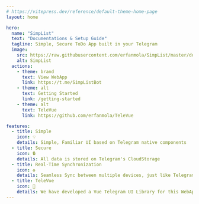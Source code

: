```yaml
---
# https://vitepress.dev/reference/default-theme-home-page
layout: home

hero:
  name: "SimpList"
  text: "Documentations & Setup Guide"
  tagline: Simple, Secure ToDo App built in your Telegram
  image:
    src: https://raw.githubusercontent.com/erfanmola/SimpList/master/docs/SimpList.png
    alt: SimpList
  actions:
    - theme: brand
      text: View WebApp
      link: https://t.me/SimpListBot
    - theme: alt
      text: Getting Started
      link: /getting-started
    - theme: alt
      text: TeleVue
      link: https://github.com/erfanmola/TeleVue

features:
  - title: Simple
    icon: 💡
    details: Simple, Familiar UI based on Telegram native components
  - title: Secure
    icon: 🔒
    details: All data is stored on Telegram's CloudStorage
  - title: Real-Time Synchronization
    icon: ♻️
    details: Seamless Sync between multiple devices, just like Telegram
  - title: TeleVue
    icon: 💎
    details: We have developed a Vue Telegram UI Library for this WebApp
---
```


